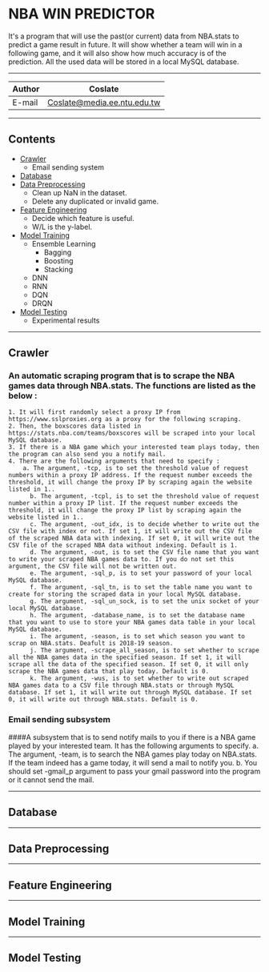 NBA WIN PREDICTOR
===========================
It's a program that will use the past(or current) data from NBA.stats to predict a game result in future. It will show whether a team will win in a following game, and it will also show how much accuracy is of the prediction. All the used data will be stored in a local MySQL database.

****
	
|Author|Coslate|
|---|---
|E-mail|Coslate@media.ee.ntu.edu.tw


****
Contents
------
* [Crawler](#Crawler)
    * Email sending system
* [Database](#Database)
* [Data Preprocessing](#Data%20Preprocessing)
    * Clean up NaN in the dataset.
    * Delete any duplicated or invalid game.
* [Feature Engineering](#Feature%20Engineering)
    * Decide which feature is useful.
    * W/L is the y-label.
* [Model Training](#Mode%20Training) 
    * Ensemble Learning
        *  Bagging
        *  Boosting
        *  Stacking
    * DNN
    * RNN
    * DQN
    * DRQN
* [Model Testing](#Model%20Testing)
    * Experimental results


****
Crawler
------
### An automatic scraping program that is to scrape the NBA games data through NBA.stats. The functions are listed as the below : 
    1. It will first randomly select a proxy IP from https://www.sslproxies.org as a proxy for the following scraping.
    2. Then, the boxscores data listed in https://stats.nba.com/teams/boxscores will be scraped into your local MySQL database.
    3. If there is a NBA game which your interested team plays today, then the program can also send you a notify mail.
    4. There are the following arguments that need to specify : 
        a. The argument, -tcp, is to set the threshold value of request numbers within a proxy IP address. If the request number exceeds the threshold, it will change the proxy IP by scraping again the website listed in 1..
          b. The argument, -tcpl, is to set the threshold value of request number within a proxy IP list. If the request number exceeds the threshold, it will change the proxy IP list by scraping again the website listed in 1..
          c. The argument, -out_idx, is to decide whether to write out the CSV file with index or not. If set 1, it will write out the CSV file of the scraped NBA data with indexing. If set 0, it will write out the CSV file of the scraped NBA data without indexing. Default is 1.
          d. The argument, -out, is to set the CSV file name that you want to write your scraped NBA games data to. If you do not set this argument, the CSV file will not be written out.
          e. The argument, -sql_p, is to set your password of your local MySQL database.
          f. The argument, -sql_tn, is to set the table name you want to create for storing the scraped data in your local MySQL database.
          g. The argument, -sql_un_sock, is to set the unix socket of your local MySQL database.
          h. The argument, -database_name, is to set the database name that you want to use to store your NBA games data table in your local MySQL database.
          i. The argument, -season, is to set which season you want to scrap on NBA.stats. Deafult is 2018-19 season.
          j. The argument, -scrape_all_season, is to set whether to scrape all the NBA games data in the specified season. If set 1, it will scrape all the data of the specified season. If set 0, it will only scrape the NBA games data that play today. Default is 0.
          k. The argument, -wus, is to set whether to write out scraped NBA games data to a CSV file through NBA.stats or through MySQL database. If set 1, it will write out through MySQL database. If set 0, it will write out through NBA.stats. Default is 0.

### Email sending subsystem
####A subsystem that is to send notify mails to you if there is a NBA game played by your interested team. It has the following arguments to specify.
    a. The argument, -team, is to search the NBA games play today on NBA.stats. If the team indeed has a game today, it will send a mail to notify you.
    b. You should set -gmail_p argument to pass your gmail password into the program or it cannot send the mail.


****
Database
------


****
Data Preprocessing
------

****
Feature Engineering
------


****
Model Training
------


****
Model Testing
------
